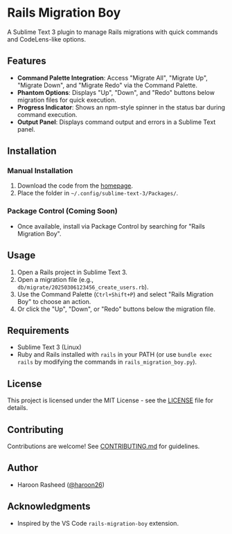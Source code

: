 # Rails Migration Boy

A Sublime Text 3 plugin to manage Rails migrations with quick commands and CodeLens-like options.

## Features

- **Command Palette Integration**: Access "Migrate All", "Migrate Up", "Migrate Down", and "Migrate Redo" via the Command Palette.
- **Phantom Options**: Displays "Up", "Down", and "Redo" buttons below migration files for quick execution.
- **Progress Indicator**: Shows an npm-style spinner in the status bar during command execution.
- **Output Panel**: Displays command output and errors in a Sublime Text panel.

## Installation

### Manual Installation

1. Download the code from the [homepage](https://github.com/haroon26/rails-migration-boy-subl/).
2. Place the folder in `~/.config/sublime-text-3/Packages/`.

### Package Control (Coming Soon)

- Once available, install via Package Control by searching for "Rails Migration Boy".

## Usage

1. Open a Rails project in Sublime Text 3.
2. Open a migration file (e.g., `db/migrate/20250306123456_create_users.rb`).
3. Use the Command Palette (`Ctrl+Shift+P`) and select "Rails Migration Boy" to choose an action.
4. Or click the "Up", "Down", or "Redo" buttons below the migration file.

## Requirements

- Sublime Text 3 (Linux)
- Ruby and Rails installed with `rails` in your PATH (or use `bundle exec rails` by modifying the commands in `rails_migration_boy.py`).

## License

This project is licensed under the MIT License - see the [LICENSE](LICENSE) file for details.

## Contributing

Contributions are welcome! See [CONTRIBUTING.md](CONTRIBUTING.md) for guidelines.

## Author

- Haroon Rasheed ([@haroon26](https://github.com/haroon26))

## Acknowledgments

- Inspired by the VS Code `rails-migration-boy` extension.
